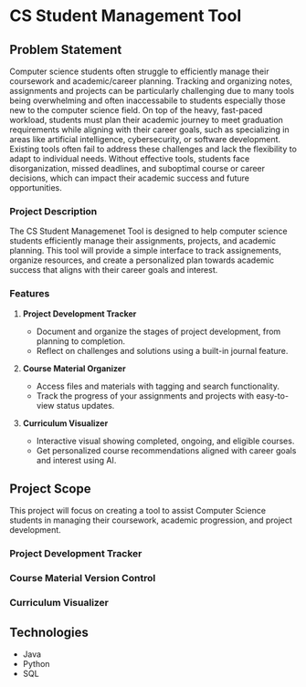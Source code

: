 # CS Student Management Tool
## Problem Statement
Computer science students often struggle to efficiently manage their coursework and academic/career planning. Tracking and organizing notes, assignments and projects can be particularly challenging due to many tools being overwhelming and often inaccessabile to students especially those new to the computer science field. On top of the heavy, fast-paced workload, students must plan their academic journey to meet graduation requirements while aligning with their career goals, such as specializing in areas like artificial intelligence, cybersecurity, or software development.
Existing tools often fail to address these challenges and lack the flexibility to adapt to individual needs. Without effective tools, students face disorganization, missed deadlines, and suboptimal course or career decisions, which can impact their academic success and future opportunities.

### Project Description
The CS Student Managemenet Tool is designed to help computer science students efficiently manage their assignments, projects, and academic planning. This tool will provide a simple interface to track assignements, organize resources, and create a personalized plan towards academic success that aligns with their career goals and interest.

### Features
1. **Project Development Tracker**  
   - Document and organize the stages of project development, from planning to completion.  
   - Reflect on challenges and solutions using a built-in journal feature.  

2. **Course Material Organizer**    
   - Access files and materials with tagging and search functionality.  
   - Track the progress of your assignments and projects with easy-to-view status updates.

3. **Curriculum Visualizer**  
   - Interactive visual showing completed, ongoing, and eligible courses.  
   - Get personalized course recommendations aligned with career goals and interest using AI.

  ## Project Scope
  This project will focus on creating a tool to assist Computer Science students in managing their coursework, academic progression, and project development.
  ### Project Development Tracker
  ### Course Material Version Control 
  ### Curriculum Visualizer 

  ## Technologies
  - Java
  - Python
  - SQL
     
